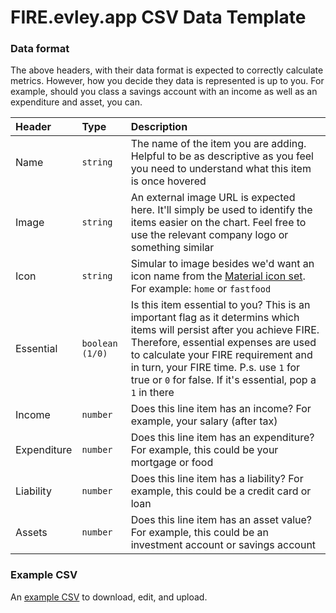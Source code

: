 # FIRE.evley.app CSV Data Template


### Data format
The above headers, with their data format is expected to correctly calculate metrics. However, how you decide they data is represented is up to you. For example, should you class a savings account with an income as well as an expenditure and asset, you can.

| Header | Type | Description |
| :--- | :--- | :--- |
| Name | `string` | The name of the item you are adding. Helpful to be as descriptive as you feel you need to understand what this item is once hovered |
| Image | `string` | An external image URL is expected here. It'll simply be used to identify the items easier on the chart. Feel free to use the relevant company logo or something similar |
| Icon | `string` | Simular to image besides we'd want an icon name from the [Material icon set](https://material.io/resources/icons/?style=baseline). For example: `home` or `fastfood` |
| Essential | `boolean (1/0)`  | Is this item essential to you? This is an important flag as it determins which items will persist after you achieve FIRE. Therefore, essential expenses are used to calculate your FIRE requirement and in turn, your FIRE time. P.s. use `1` for true or `0` for false. If it's essential, pop a `1` in there |
| Income | `number` | Does this line item has an income? For example, your salary (after tax) |
| Expenditure | `number` | Does this line item has an expenditure? For example, this could be your mortgage or food |
| Liability | `number` | Does this line item has a liability? For example, this could be a credit card or loan |
| Assets | `number` | Does this line item has an asset value? For example, this could be an investment account or savings account |


### Example CSV

An [example CSV](https://github.com/evley/fire/tree/master/src/assets/template/example.csv) to download, edit, and upload.

